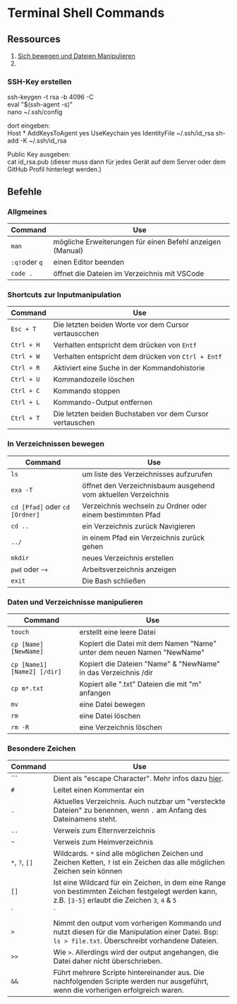 # Terminal Shell Commands

## Ressources

1. [Sich bewegen und Dateien Manipulieren](https://www.codecademy.com/learn/learn-the-command-line)
1.

### SSH-Key erstellen

ssh-keygen -t rsa -b 4096 -C <email>  
eval "\$(ssh-agent -s)"  
nano ~/.ssh/config

dort eingeben:  
Host \*
AddKeysToAgent yes
UseKeychain yes
IdentityFile ~/.ssh/id_rsa
sh-add -K ~/.ssh/id_rsa

Public Key ausgeben:  
cat id_rsa.pub
(dieser muss dann für jedes Gerät auf dem Server oder dem GitHub Profil hinterlegt werden.)

## Befehle

### Allgmeines

| Command       | Use                                                       |
| ------------- | --------------------------------------------------------- |
| `man`         | mögliche Erweiterungen für einen Befehl anzeigen (Manual) |
| `:q!`oder `q` | einen Editor beenden                                      |
| `code .`      | öffnet die Dateien im Verzeichnis mit VSCode              |

### Shortcuts zur Inputmanipulation

| Command    | Use                                                      |
| ---------- | -------------------------------------------------------- |
| `Esc + T`  | Die letzten beiden Worte vor dem Cursor vertauscchen     |
| `Ctrl + H` | Verhalten entspricht dem drücken von `Entf`              |
| `Ctrl + W` | Verhalten entspricht dem drücken von `Ctrl + Entf`       |
| `Ctrl + R` | Aktiviert eine Suche in der Kommandohistorie             |
| `Ctrl + U` | Kommandozeile löschen                                    |
| `Ctrl + C` | Kommando stoppen                                         |
| `Ctrl + L` | Kommando-Output entfernen                                |
| `Ctrl + T` | Die letzten beiden Buchstaben vor dem Cursor vertauschen |

### In Verzeichnissen bewegen

| Command                        | Use                                                            |
| ------------------------------ | -------------------------------------------------------------- |
| `ls`                           | um liste des Verzeichnisses aufzurufen                         |
| `exa -T`                       | öffnet den Verzeichnisbaum ausgehend vom aktuellen Verzeichnis |
| `cd [Pfad]` oder `cd [Ordner]` | Verzeichnis wechseln zu Ordner oder einem bestimmten Pfad      |
| `cd ..`                        | ein Verzeichnis zurück Navigieren                              |
| `../`                          | in einem Pfad ein Verzeichnis zurück gehen                     |
| `mkdir`                        | neues Verzeichnis erstellen                                    |
| `pwd` oder `~+`                | Arbeitsverzeichnis anzeigen                                    |
| `exit`                         | Die Bash schließen                                             |

### Daten und Verzeichnisse manipulieren

| Command                     | Use                                                                    |
| --------------------------- | ---------------------------------------------------------------------- |
| `touch`                     | erstellt eine leere Datei                                              |
| `cp [Name] [NewName]`       | Kopiert die Datei mit dem Namen "Name" unter dem neuen Namen "NewName" |
| `cp [Name1] [Name2] [/dir]` | Kopiert die Dateien "Name" & "NewName" in das Verzeichnis /dir         |
| `cp m*.txt`                 | Kopiert alle ".txt" Dateien die mit "m" anfangen                       |
| `mv`                        | eine Datei bewegen                                                     |
| `rm`                        | eine Datei löschen                                                     |
| `rm -R`                     | eine Verzeichnis löschen                                               |

### Besondere Zeichen

| Command        | Use                                                                                                                                                     |
| -------------- | ------------------------------------------------------------------------------------------------------------------------------------------------------- |
| `\``           | Dient als "escape Character". Mehr infos dazu [hier](https://stackoverflow.com/questions/15783701/which-characters-need-to-be-escaped-when-using-bash). |
| `#`            | Leitet einen Kommentar ein                                                                                                                              |
| `.`            | Aktuelles Verzeichnis. Auch nutzbar um "versteckte Dateien" zu benennen, wenn `.` am Anfang des Dateinamens steht.                                      |
| `..`           | Verweis zum Elternverzeichnis                                                                                                                           |
| `~`            | Verweis zum Heimverzeichnis                                                                                                                             |
| `*`, `?`, `[]` | Wildcards. `*` sind alle möglichen Zeichen und Zeichen Ketten, `?` ist ein Zeichen das alle möglichen Zeichen sein können                               |
| `[]`           | Ist eine Wildcard für ein Zeichen, in dem eine Range von bestimmten Zeichen festgelegt werden kann, z.B. `[3-5]` erlaubt die Zeichen `3`, `4` & `5`     |
| `|`            | Benutzt den Output des letzten Befehls und nutzt ihn als Input für den nächsten Befehl                                                                  |
| `>`            | Nimmt den output vom vorherigen Kommando und nutzt diesen für die Manipulation einer Datei. Bsp: `ls > file.txt`. Überschreibt vorhandene Dateien.      |
| `>>`           | Wie `>`. Allerdings wird der output angehangen, die Datei daher nicht überschrieben.                                                                    |
| `&&`           | Führt mehrere Scripte hintereinander aus. Die nachfolgenden Scripte werden nur ausgeführt, wenn die vorherigen erfolgreich waren.                       |
